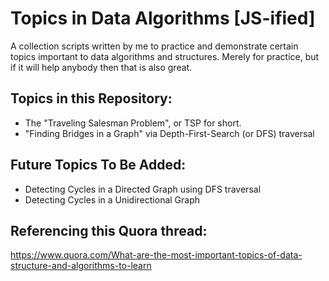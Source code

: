 # Topics in Data Algorithms [JS-ified]

A collection scripts written by me to practice and demonstrate certain topics important to data algorithms and structures. Merely for practice, but if it will help anybody then that is also great.

## Topics in this Repository:

* The "Traveling Salesman Problem", or TSP for short.
* "Finding Bridges in a Graph" via Depth-First-Search (or DFS) traversal

## Future Topics To Be Added:

* Detecting Cycles in a Directed Graph using DFS traversal
* Detecting Cycles in a Unidirectional Graph

## Referencing this Quora thread:

https://www.quora.com/What-are-the-most-important-topics-of-data-structure-and-algorithms-to-learn